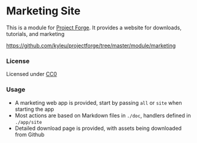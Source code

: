 # Marketing Site

This is a module for [Project Forge](https://projectforge.dev). It provides a website for downloads, tutorials, and marketing

https://github.com/kyleu/projectforge/tree/master/module/marketing

### License

Licensed under [CC0](https://creativecommons.org/publicdomain/zero/1.0)

### Usage

- A marketing web app is provided, start by passing `all` or `site` when starting the app
- Most actions are based on Markdown files in `./doc`, handlers defined in `./app/site`
- Detailed download page is provided, with assets being downloaded from Github
